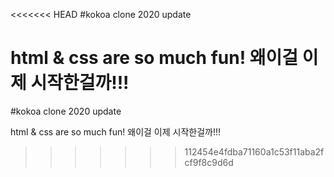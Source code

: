 <<<<<<< HEAD
#kokoa clone 2020 update

html & css are so much fun!
왜이걸 이제 시작한걸까!!!
=======
#kokoa clone 2020 update

html & css are so much fun!
왜이걸 이제 시작한걸까!!!
>>>>>>> 112454e4fdba71160a1c53f11aba2fcf9f8c9d6d
